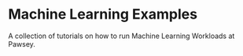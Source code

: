 # Machine Learning Examples
A collection of tutorials on how to run Machine Learning Workloads at Pawsey.
